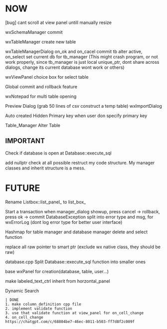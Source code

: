 # NOW
[bug] cant scroll at view panel untill manually resize

wxSchemaManager commit

wxTableManager create new table

wxTableManagerDialog on_ok and on_cacel commit tb alter active, on_select set current db for tb_manager 
    (This might crash program, or not work properly, since tb_manager is just local unique_ptr, dont share across dialogs, change its current database wont work or others)
    
wxViewPanel choice box for select table

Global commit and rollback feature

wxNotepad for multi table opening

Preview Dialog (grab 50 lines of csv construct a temp table)
wxImportDialog

Auto created Hidden Primary key when user don specify primary key

Table_Manager Alter Table



## IMPORTANT
Check if database is open at Database::execute_sql

add nullptr check at all possible
restruct my code structure. My manager classes and inherit structure is a mess.

# FUTURE

Rename Listbox::list_panel_ to list_box_

Start a transaction when manager_dialog showup, press cancel -> rollback, press ok -> commit
DatabaseException split into error type and msg, for wxErrorLog (dont log error type for better user interface)

Hashmap for table manager and database manager delete and select function

replace all raw pointer to smart ptr (exclude wx native class, they should be raw)

database.cpp
    Split Database::execute_sql function into smaller ones

base wxPanel for creation(database, table, user...)

make labeled_text_ctrl inherit from horzontal_panel

Dynamic Search

    | DONE
    1. make column_definition cpp file
    2. implement validate function
    3. use that validate function at view_panel for on_cell_change
    4. on_cell_change 
    https://chatgpt.com/c/68804be7-46ec-8011-b503-ff7d8f2c009f


